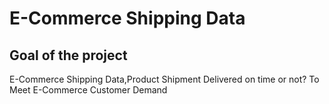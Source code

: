 # E-Commerce Shipping Data
## Goal of the project
E-Commerce Shipping Data,Product Shipment Delivered on time or not? To Meet E-Commerce Customer Demand
